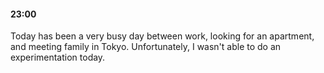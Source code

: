 #### 23:00

Today has been a very busy day between work, looking for an apartment, and meeting family in Tokyo.
Unfortunately, I wasn't able to do an experimentation today.

